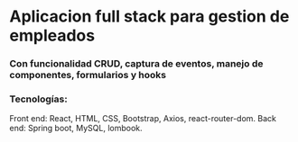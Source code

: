 # Aplicacion full stack para gestion de empleados
### Con funcionalidad CRUD, captura de eventos, manejo de componentes, formularios y hooks

### Tecnologías:
Front end: React, HTML, CSS, Bootstrap, Axios, react-router-dom.
Back end: Spring boot, MySQL, lombook.

